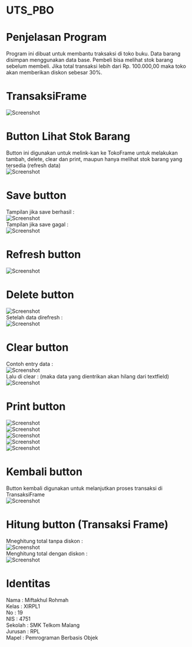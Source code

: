 # UTS_PBO
# Penjelasan Program
Program ini dibuat untuk membantu traksaksi di toko buku. Data barang disimpan menggunakan data base. Pembeli bisa melihat stok barang sebelum 
membeli. Jika total transaksi lebih dari Rp. 100.000,00 maka toko akan memberikan diskon sebesar 30%.

# TransaksiFrame
![Screenshot](https://github.com/miftakhulrohmah/UTS_PBO/blob/master/1.PNG)

# Button Lihat Stok Barang
Button ini digunakan untuk melink-kan ke TokoFrame untuk melakukan tambah, delete, clear dan print, maupun hanya melihat stok barang yang tersedia (refresh data) <br>
![Screenshot](https://github.com/miftakhulrohmah/UTS_PBO/blob/master/lihatstokbrg.PNG)

# Save button
Tampilan jika save berhasil : <br>
![Screenshot](https://github.com/miftakhulrohmah/UTS_PBO/blob/master/save.PNG) <br>
Tampilan jika save gagal : <br>
![Screenshot](https://github.com/miftakhulrohmah/UTS_PBO/blob/master/savegagal.PNG)

# Refresh button
![Screenshot](https://github.com/miftakhulrohmah/UTS_PBO/blob/master/refresh.PNG)

# Delete button
![Screenshot](https://github.com/miftakhulrohmah/UTS_PBO/blob/master/delete.PNG) <br>
Setelah data direfresh : <br>
![Screenshot](https://github.com/miftakhulrohmah/UTS_PBO/blob/master/refreshdel.PNG)

# Clear button
Contoh entry data : <br>
![Screenshot](https://github.com/miftakhulrohmah/UTS_PBO/blob/master/clear1.PNG) <br>
Lalu di clear : (maka data yang dientrikan akan hilang dari textfield)<br>
![Screenshot](https://github.com/miftakhulrohmah/UTS_PBO/blob/master/clear2.PNG)

# Print button
![Screenshot](https://github.com/miftakhulrohmah/UTS_PBO/blob/master/print.PNG) <br>
![Screenshot](https://github.com/miftakhulrohmah/UTS_PBO/blob/master/print2.PNG) <br>
![Screenshot](https://github.com/miftakhulrohmah/UTS_PBO/blob/master/print3.PNG) <br>
![Screenshot](https://github.com/miftakhulrohmah/UTS_PBO/blob/master/print4.PNG) <br>
![Screenshot](https://github.com/miftakhulrohmah/UTS_PBO/blob/master/print5.PNG) <br>

# Kembali button
Button kembali digunakan untuk melanjutkan proses transaksi di TransaksiFrame <br>
![Screenshot](https://github.com/miftakhulrohmah/UTS_PBO/blob/master/kembali.PNG) <br>

# Hitung button (Transaksi Frame)
Mneghitung total tanpa diskon : <br>
![Screenshot](https://github.com/miftakhulrohmah/UTS_PBO/blob/master/hitung.PNG) <br>
Menghitung total dengan diskon : <br>
![Screenshot](https://github.com/miftakhulrohmah/UTS_PBO/blob/master/hitungdiskon.PNG) <br>

# Identitas <br>
Nama    : Miftakhul Rohmah<br>
Kelas   : XIRPL1<br>
No      : 19<br>
NIS     : 4751<br>
Sekolah : SMK Telkom Malang<br>
Jurusan : RPL<br>
Mapel   : Pemrograman Berbasis Objek<br>
